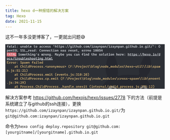 ```yaml
---
title: hexo d一种报错的解决方案
tag: Hexo
date: 2021-11-15
---
```


这不一年多没更博客了，一更就出问题😅

<center><img src="hexo d一种报错的解决方案\img.png" /></center>

解决方案参考 https://github.com/hexojs/hexo/issues/2778 下的方法（前提是系统建立了与github的ssh连接），更换`https://github.com/izaynpan/izaynpan.github.io.git/`为`git@github.com:izaynpan/izaynpan.github.io.git` 

命令为`hexo config deploy.repository git@github.com:[yourgitname]/[yourgitname].github.io.git`

